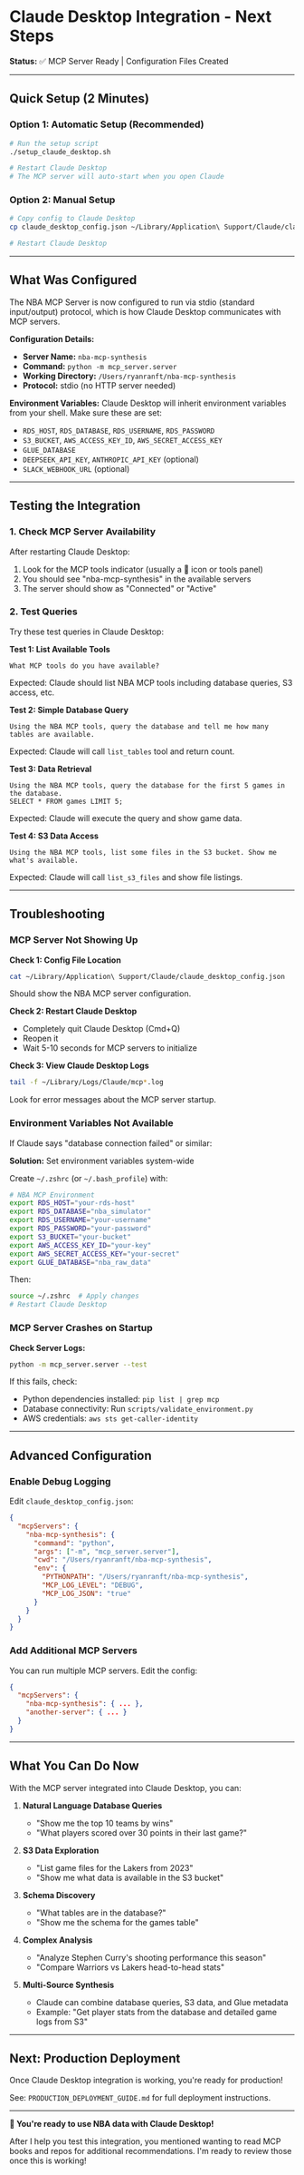 # Claude Desktop Integration - Next Steps

**Status:** ✅ MCP Server Ready | Configuration Files Created

---

## Quick Setup (2 Minutes)

### Option 1: Automatic Setup (Recommended)

```bash
# Run the setup script
./setup_claude_desktop.sh

# Restart Claude Desktop
# The MCP server will auto-start when you open Claude
```

### Option 2: Manual Setup

```bash
# Copy config to Claude Desktop
cp claude_desktop_config.json ~/Library/Application\ Support/Claude/claude_desktop_config.json

# Restart Claude Desktop
```

---

## What Was Configured

The NBA MCP Server is now configured to run via stdio (standard input/output) protocol, which is how Claude Desktop communicates with MCP servers.

**Configuration Details:**
- **Server Name:** `nba-mcp-synthesis`
- **Command:** `python -m mcp_server.server`
- **Working Directory:** `/Users/ryanranft/nba-mcp-synthesis`
- **Protocol:** stdio (no HTTP server needed)

**Environment Variables:**
Claude Desktop will inherit environment variables from your shell. Make sure these are set:
- `RDS_HOST`, `RDS_DATABASE`, `RDS_USERNAME`, `RDS_PASSWORD`
- `S3_BUCKET`, `AWS_ACCESS_KEY_ID`, `AWS_SECRET_ACCESS_KEY`
- `GLUE_DATABASE`
- `DEEPSEEK_API_KEY`, `ANTHROPIC_API_KEY` (optional)
- `SLACK_WEBHOOK_URL` (optional)

---

## Testing the Integration

### 1. Check MCP Server Availability

After restarting Claude Desktop:
1. Look for the MCP tools indicator (usually a 🔌 icon or tools panel)
2. You should see "nba-mcp-synthesis" in the available servers
3. The server should show as "Connected" or "Active"

### 2. Test Queries

Try these test queries in Claude Desktop:

**Test 1: List Available Tools**
```
What MCP tools do you have available?
```

Expected: Claude should list NBA MCP tools including database queries, S3 access, etc.

**Test 2: Simple Database Query**
```
Using the NBA MCP tools, query the database and tell me how many tables are available.
```

Expected: Claude will call `list_tables` tool and return count.

**Test 3: Data Retrieval**
```
Using the NBA MCP tools, query the database for the first 5 games in the database.
SELECT * FROM games LIMIT 5;
```

Expected: Claude will execute the query and show game data.

**Test 4: S3 Data Access**
```
Using the NBA MCP tools, list some files in the S3 bucket. Show me what's available.
```

Expected: Claude will call `list_s3_files` and show file listings.

---

## Troubleshooting

### MCP Server Not Showing Up

**Check 1: Config File Location**
```bash
cat ~/Library/Application\ Support/Claude/claude_desktop_config.json
```

Should show the NBA MCP server configuration.

**Check 2: Restart Claude Desktop**
- Completely quit Claude Desktop (Cmd+Q)
- Reopen it
- Wait 5-10 seconds for MCP servers to initialize

**Check 3: View Claude Desktop Logs**
```bash
tail -f ~/Library/Logs/Claude/mcp*.log
```

Look for error messages about the MCP server startup.

### Environment Variables Not Available

If Claude says "database connection failed" or similar:

**Solution:** Set environment variables system-wide

Create `~/.zshrc` (or `~/.bash_profile`) with:
```bash
# NBA MCP Environment
export RDS_HOST="your-rds-host"
export RDS_DATABASE="nba_simulator"
export RDS_USERNAME="your-username"
export RDS_PASSWORD="your-password"
export S3_BUCKET="your-bucket"
export AWS_ACCESS_KEY_ID="your-key"
export AWS_SECRET_ACCESS_KEY="your-secret"
export GLUE_DATABASE="nba_raw_data"
```

Then:
```bash
source ~/.zshrc  # Apply changes
# Restart Claude Desktop
```

### MCP Server Crashes on Startup

**Check Server Logs:**
```bash
python -m mcp_server.server --test
```

If this fails, check:
- Python dependencies installed: `pip list | grep mcp`
- Database connectivity: Run `scripts/validate_environment.py`
- AWS credentials: `aws sts get-caller-identity`

---

## Advanced Configuration

### Enable Debug Logging

Edit `claude_desktop_config.json`:
```json
{
  "mcpServers": {
    "nba-mcp-synthesis": {
      "command": "python",
      "args": ["-m", "mcp_server.server"],
      "cwd": "/Users/ryanranft/nba-mcp-synthesis",
      "env": {
        "PYTHONPATH": "/Users/ryanranft/nba-mcp-synthesis",
        "MCP_LOG_LEVEL": "DEBUG",
        "MCP_LOG_JSON": "true"
      }
    }
  }
}
```

### Add Additional MCP Servers

You can run multiple MCP servers. Edit the config:
```json
{
  "mcpServers": {
    "nba-mcp-synthesis": { ... },
    "another-server": { ... }
  }
}
```

---

## What You Can Do Now

With the MCP server integrated into Claude Desktop, you can:

1. **Natural Language Database Queries**
   - "Show me the top 10 teams by wins"
   - "What players scored over 30 points in their last game?"

2. **S3 Data Exploration**
   - "List game files for the Lakers from 2023"
   - "Show me what data is available in the S3 bucket"

3. **Schema Discovery**
   - "What tables are in the database?"
   - "Show me the schema for the games table"

4. **Complex Analysis**
   - "Analyze Stephen Curry's shooting performance this season"
   - "Compare Warriors vs Lakers head-to-head stats"

5. **Multi-Source Synthesis**
   - Claude can combine database queries, S3 data, and Glue metadata
   - Example: "Get player stats from the database and detailed game logs from S3"

---

## Next: Production Deployment

Once Claude Desktop integration is working, you're ready for production!

See: `PRODUCTION_DEPLOYMENT_GUIDE.md` for full deployment instructions.

---

**🎉 You're ready to use NBA data with Claude Desktop!**

After I help you test this integration, you mentioned wanting to read MCP books and repos for additional recommendations. I'm ready to review those once this is working!
